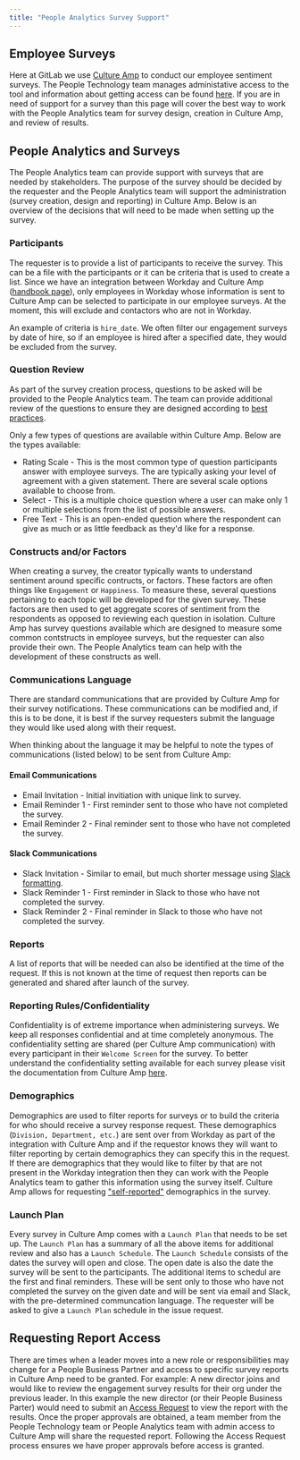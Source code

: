```yaml
---
title: "People Analytics Survey Support"
---
```


## Employee Surveys

Here at GitLab we use [Culture Amp](https://www.cultureamp.com/?_gl=1*1gyk1qk*_up*MQ..&gclid=CjwKCAiA1-6sBhAoEiwArqlGPjLjIVfOHjS43kmsU2lBnEd0ad2e5nbZ44fmHE7qVcySj2xWbEyFghoCZ-gQAvD_BwE) to conduct our employee sentiment surveys. The People Technology team manages administative access to the tool and information about getting access can be found [here](/handbook/people-group/#using-culture-amp). If you are in need of support for a survey than this page will cover the best way to work with the People Analytics team for survey design, creation in Culture Amp, and review of results.

## People Analytics and Surveys

The People Analytics team can provide support with surveys that are needed by stakeholders. The purpose of the survey should be decided by the requester and the People Analytics team will support the administration (survey creation, design and reporting) in Culture Amp. Below is an overview of the decisions that will need to be made when setting up the survey.

### Participants

The requester is to provide a list of participants to receive the survey. This can be a file with the participants or it can be criteria that is used to create a list. Since we have an integration between Workday and Culture Amp ([handbook page](/handbook/people-group/tech-stack-guide-workday/#system-diagrams)), only employees in Workday whose information is sent to Culture Amp can be selected to participate in our employee surveys. At the moment, this will exclude and contactors who are not in Workday.

An example of criteria is `hire_date`. We often filter our engagement surveys by date of hire, so if an employee is hired after a specified date, they would be excluded from the survey.

### Question Review

As part of the survey creation process, questions to be asked will be provided to the People Analytics team. The team can provide additional review of the questions to ensure they are designed according to [best practices](https://ssw.umich.edu/sites/default/files/documents/events/peg/survey-design.pdf).

Only a few types of questions are available within Culture Amp. Below are the types available:

- Rating Scale - This is the most common type of question participants answer with employee surveys. The are typically asking your level of agreement with a given statement. There are several scale options available to choose from.
- Select - This is a multiple choice question where a user can make only 1 or multiple selections from the list of possible answers.
- Free Text - This is an open-ended question where the respondent can give as much or as little feedback as they'd like for a response.

### Constructs and/or Factors

When creating a survey, the creator typically wants to understand sentiment around specific contructs, or factors. These factors are often things like `Engagement` or `Happiness`. To measure these, several questions pertaining to each topic will be developed for the given survey. These factors are then used to get aggregate scores of sentiment from the respondents as opposed to reviewing each question in isolation. Culture Amp has survey questions available which are designed to measure some common contstructs in employee surveys, but the requester can also provide their own. The People Analytics team can help with the development of these constructs as well.

### Communications Language

There are standard communications that are provided by Culture Amp for their survey notifications. These communications can be modified and, if this is to be done, it is best if the survey requesters submit the language they would like used along with their request.

When thinking about the language it may be helpful to note the types of communications (listed below) to be sent from Culture Amp:

#### Email Communications

- Email Invitation - Initial invitiation with unique link to survey.
- Email Reminder 1 - First reminder sent to those who have not completed the survey.
- Email Reminder 2 - Final reminder sent to those who have not completed the survey.

#### Slack Communications

- Slack Invitation - Similar to email, but much shorter message using [Slack formatting](https://api.slack.com/reference/surfaces/formatting).
- Slack Reminder 1 - First reminder in Slack to those who have not completed the survey.
- Slack Reminder 2 - Final reminder in Slack to those who have not completed the survey.

### Reports

A list of reports that will be needed can also be identified at the time of the request. If this is not known at the time of request then reports can be generated and shared after launch of the survey.

### Reporting Rules/Confidentiality

Confidentiality is of extreme importance when administering surveys. We keep all responses confidential and at time completely anonymous. The confidentiality setting are shared (per Culture Amp communication) with every participant in their `Welcome Screen` for the survey. To better understand the confidentiality setting available for each survey please visit the documentation from Culture Amp [here](https://support.cultureamp.com/en/articles/7048386-confidentiality-protections-in-reporting).

### Demographics

Demographics are used to filter reports for surveys or to build the criteria for who should receive a survey response request. These demographics (`Division, Department, etc.`) are sent over from Workday as part of the integration with Culture Amp and if the requestor knows they will want to filter reporting by certain demographics they can specify this in the request. If there are demographics that they would like to filter by that are not present in the Workday integration then they can work with the People Analytics team to gather this information using the survey itself. Culture Amp allows for requesting ["self-reported"](https://support.cultureamp.com/en/articles/7048570-including-self-reporting-demographics-in-a-survey) demographics in the survey.

### Launch Plan

Every survey in Culture Amp comes with a `Launch Plan` that needs to be set up. The `Launch Plan` has a summary of all the above items for additional review and also has a `Launch Schedule`. The `Launch Schedule` consists of the dates the survey will open and close. The open date is also the date the survey will be sent to the participants. The additional items to schedul are the first and final reminders. These will be sent only to those who have not completed the survey on the given date and will be sent via email and Slack, with the pre-determined communcation language. The requester will be asked to give a `Launch Plan` schedule in the issue request.

## Requesting Report Access

There are times when a leader moves into a new role or responsibilities may change for a People Business Partner and access to specific survey reports in Culture Amp need to be granted. For example: A new director joins and would like to review the engagement survey results for their org under the previous leader. In this example the new director (or their People Business Parter) would need to submit an [Access Request](/handbook/it/end-user-services/onboarding-access-requests/access-requests/) to view the report with the results. Once the proper approvals are obtained, a team member from the People Technology team or People Analytics team with admin access to Culture Amp will share the requested report. Following the Access Request process ensures we have proper approvals before access is granted.
